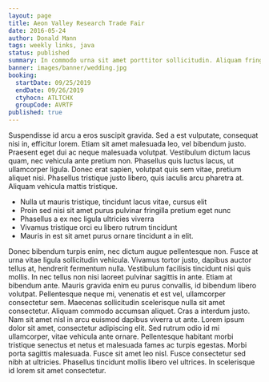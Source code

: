 ```yaml
---
layout: page
title: Aeon Valley Research Trade Fair
date: 2016-05-24
author: Donald Mann
tags: weekly links, java
status: published
summary: In commodo urna sit amet porttitor sollicitudin. Aliquam fringilla.
banner: images/banner/wedding.jpg
booking:
  startDate: 09/25/2019
  endDate: 09/26/2019
  ctyhocn: ATLTCHX
  groupCode: AVRTF
published: true
---
```

Suspendisse id arcu a eros suscipit gravida. Sed a est vulputate, consequat nisi in, efficitur lorem. Etiam sit amet malesuada leo, vel bibendum justo. Praesent eget dui ac neque malesuada volutpat. Vestibulum dictum lacus quam, nec vehicula ante pretium non. Phasellus quis luctus lacus, ut ullamcorper ligula. Donec erat sapien, volutpat quis sem vitae, pretium aliquet nisi. Phasellus tristique justo libero, quis iaculis arcu pharetra at. Aliquam vehicula mattis tristique.

* Nulla ut mauris tristique, tincidunt lacus vitae, cursus elit
* Proin sed nisi sit amet purus pulvinar fringilla pretium eget nunc
* Phasellus a ex nec ligula ultricies viverra
* Vivamus tristique orci eu libero rutrum tincidunt
* Mauris in est sit amet purus ornare tincidunt a in elit.

Donec bibendum turpis enim, nec dictum augue pellentesque non. Fusce at urna vitae ligula sollicitudin vehicula. Vivamus tortor justo, dapibus auctor tellus at, hendrerit fermentum nulla. Vestibulum facilisis tincidunt nisi quis mollis. In nec tellus non nisi laoreet pulvinar sagittis in ante. Etiam at bibendum ante. Mauris gravida enim eu purus convallis, id bibendum libero volutpat. Pellentesque neque mi, venenatis et est vel, ullamcorper consectetur sem. Maecenas sollicitudin scelerisque nulla sit amet consectetur. Aliquam commodo accumsan aliquet.
Cras a interdum justo. Nam sit amet nisl in arcu euismod dapibus viverra ut ante. Lorem ipsum dolor sit amet, consectetur adipiscing elit. Sed rutrum odio id mi ullamcorper, vitae vehicula ante ornare. Pellentesque habitant morbi tristique senectus et netus et malesuada fames ac turpis egestas. Morbi porta sagittis malesuada. Fusce sit amet leo nisl. Fusce consectetur sed nibh at ultricies. Phasellus tincidunt mollis libero vel ultrices. In scelerisque id lorem sit amet consectetur.
